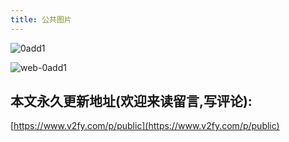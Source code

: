```yaml
---
title: 公共图片
---
```


![0add1](https://www.v2fy.com/asset/0i/jikemiji/jikemiji-md/public.assets/0add1.png)

![web-0add1](https://www.v2fy.com/asset/0i/jikemiji/jikemiji-md/public.assets/web-0add1.jpg)


## 本文永久更新地址(欢迎来读留言,写评论):

[https://www.v2fy.com/p/public](https://www.v2fy.com/p/public)
